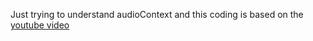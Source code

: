 Just trying to understand audioContext and this coding is based on the [youtube video](https://www.youtube.com/watch?v=VXWvfrmpapI&ab_channel=Frankslaboratory)
